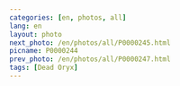 ```yaml
---
categories: [en, photos, all]
lang: en
layout: photo
next_photo: /en/photos/all/P0000245.html
picname: P0000244
prev_photo: /en/photos/all/P0000247.html
tags: [Dead Oryx]
---
```


